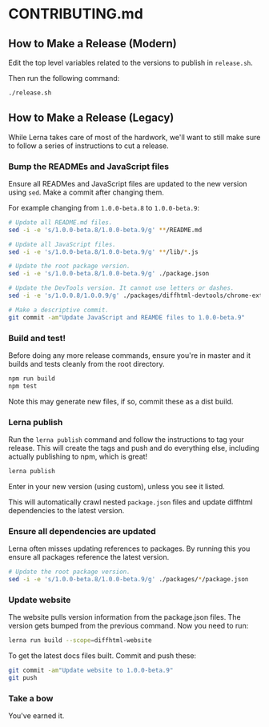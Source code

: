 # CONTRIBUTING.md

## How to Make a Release (Modern)

Edit the top level variables related to the versions to publish in `release.sh`.

Then run the following command:

``` sh
./release.sh
```

## How to Make a Release (Legacy)

While Lerna takes care of most of the hardwork, we'll want to still make sure
to follow a series of instructions to cut a release. 

### Bump the READMEs and JavaScript files

Ensure all READMes and JavaScript files are updated to the new version using
`sed`. Make a commit after changing them.

For example changing from `1.0.0-beta.8` to `1.0.0-beta.9`:

``` sh
# Update all README.md files.
sed -i -e 's/1.0.0-beta.8/1.0.0-beta.9/g' **/README.md

# Update all JavaScript files.
sed -i -e 's/1.0.0-beta.8/1.0.0-beta.9/g' **/lib/*.js

# Update the root package version.
sed -i -e 's/1.0.0-beta.8/1.0.0-beta.9/g' ./package.json

# Update the DevTools version. It cannot use letters or dashes.
sed -i -e 's/1.0.0.8/1.0.0.9/g' ./packages/diffhtml-devtools/chrome-extension/manifest.json

# Make a descriptive commit.
git commit -am"Update JavaScript and REAMDE files to 1.0.0-beta.9"
```

### Build and test!

Before doing any more release commands, ensure you're in master and it builds
and tests cleanly from the root directory.

``` sh
npm run build
npm test
```

Note this may generate new files, if so, commit these as a dist build.

### Lerna publish

Run the `lerna publish` command and follow the instructions to tag your
release.  This will create the tags and push and do everything else, including
actually publishing to npm, which is great!

``` sh
lerna publish
```

Enter in your new version (using custom), unless you see it listed.

This will automatically crawl nested `package.json` files and update diffhtml
dependencies to the latest version.

### Ensure all dependencies are updated

Lerna often misses updating references to packages. By running this you ensure
all packages reference the latest version.

```sh
# Update the root package version.
sed -i -e 's/1.0.0-beta.8/1.0.0-beta.9/g' ./packages/*/package.json
```

### Update website

The website pulls version information from the package.json files. The version
gets bumped from the previous command. Now you need to run:

```sh
lerna run build --scope=diffhtml-website
```

To get the latest docs files built. Commit and push these:

```sh
git commit -am"Update website to 1.0.0-beta.9"
git push
```

### Take a bow

You've earned it.

